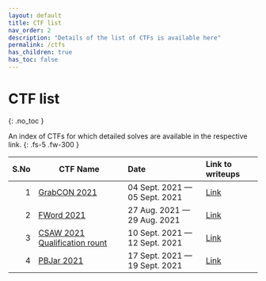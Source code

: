 ```yaml
---
layout: default
title: CTF list
nav_order: 2
description: "Details of the list of CTFs is available here"
permalink: /ctfs
has_children: true
has_toc: false
---
```


# CTF list
{: .no_toc }

An index of CTFs for which detailed solves are available in the respective link.
{: .fs-5 .fw-300 }

| S.No | CTF Name                                                        | Date                          | Link to writeups       |
| ---: | --------------------------------------------------------------- | :---------------------------- | :--------------------- |
|    1 | [GrabCON 2021](https://ctftime.org/event/1353)                  | 04 Sept. 2021 — 05 Sept. 2021 | [Link](ctfs/grabcon21) |
|    2 | [FWord 2021](https://ctftime.org/event/1405)                    | 27 Aug. 2021 — 29 Aug. 2021   | [Link](ctfs/fword21)   |
|    3 | [CSAW 2021 Qualification rount](https://ctftime.org/event/1315) | 10 Sept. 2021 — 12 Sept. 2021 | [Link](ctfs/csaw21)    |
|    4 | [PBJar 2021](https://ctftime.org/event/1430)                    | 17 Sept. 2021 — 19 Sept. 2021 | [Link](ctfs/pbjar21)   |